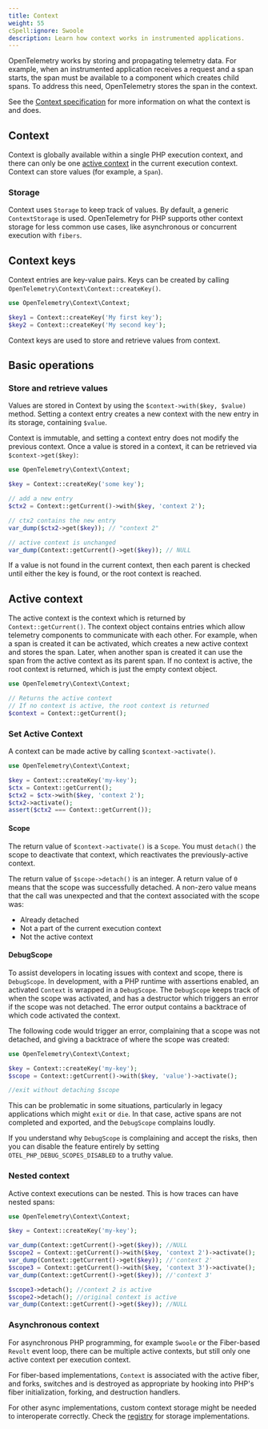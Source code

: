 ```yaml
---
title: Context
weight: 55
cSpell:ignore: Swoole
description: Learn how context works in instrumented applications.
---
```


OpenTelemetry works by storing and propagating telemetry data. For example, when
an instrumented application receives a request and a span starts, the span must
be available to a component which creates child spans. To address this need,
OpenTelemetry stores the span in the context.

See the [Context specification](/docs/specs/otel/context/) for more information
on what the context is and does.

## Context

Context is globally available within a single PHP execution context, and there
can only be one [active context](#active-context) in the current execution
context. Context can store values (for example, a `Span`).

### Storage

Context uses `Storage` to keep track of values. By default, a generic
`ContextStorage` is used. OpenTelemetry for PHP supports other context storage
for less common use cases, like asynchronous or concurrent execution with
`fibers`.

## Context keys

Context entries are key-value pairs. Keys can be created by calling
`OpenTelemetry\Context\Context::createKey()`.

```php
use OpenTelemetry\Context\Context;

$key1 = Context::createKey('My first key');
$key2 = Context::createKey('My second key');
```

Context keys are used to store and retrieve values from context.

## Basic operations

### Store and retrieve values

Values are stored in Context by using the `$context->with($key, $value)` method.
Setting a context entry creates a new context with the new entry in its storage,
containing `$value`.

Context is immutable, and setting a context entry does not modify the previous
context. Once a value is stored in a context, it can be retrieved via
`$context->get($key)`:

```php
use OpenTelemetry\Context\Context;

$key = Context::createKey('some key');

// add a new entry
$ctx2 = Context::getCurrent()->with($key, 'context 2');

// ctx2 contains the new entry
var_dump($ctx2->get($key)); // "context 2"

// active context is unchanged
var_dump(Context::getCurrent()->get($key)); // NULL
```

If a value is not found in the current context, then each parent is checked
until either the key is found, or the root context is reached.

## Active context

The active context is the context which is returned by `Context::getCurrent()`.
The context object contains entries which allow telemetry components to
communicate with each other. For example, when a span is created it can be
activated, which creates a new active context and stores the span. Later, when
another span is created it can use the span from the active context as its
parent span. If no context is active, the root context is returned, which is
just the empty context object.

```php
use OpenTelemetry\Context\Context;

// Returns the active context
// If no context is active, the root context is returned
$context = Context::getCurrent();
```

### Set Active Context

A context can be made active by calling `$context->activate()`.

```php
use OpenTelemetry\Context\Context;

$key = Context::createKey('my-key');
$ctx = Context::getCurrent();
$ctx2 = $ctx->with($key, 'context 2');
$ctx2->activate();
assert($ctx2 === Context::getCurrent());
```

#### Scope

The return value of `$context->activate()` is a `Scope`. You must `detach()` the
scope to deactivate that context, which reactivates the previously-active
context.

The return value of `$scope->detach()` is an integer. A return value of `0`
means that the scope was successfully detached. A non-zero value means that the
call was unexpected and that the context associated with the scope was:

- Already detached
- Not a part of the current execution context
- Not the active context

#### DebugScope

To assist developers in locating issues with context and scope, there is
`DebugScope`. In development, with a PHP runtime with assertions enabled, an
activated `Context` is wrapped in a `DebugScope`. The `DebugScope` keeps track
of when the scope was activated, and has a destructor which triggers an error if
the scope was not detached. The error output contains a backtrace of which code
activated the context.

The following code would trigger an error, complaining that a scope was not
detached, and giving a backtrace of where the scope was created:

```php
use OpenTelemetry\Context\Context;

$key = Context::createKey('my-key');
$scope = Context::getCurrent()->with($key, 'value')->activate();

//exit without detaching $scope
```

This can be problematic in some situations, particularly in legacy applications
which might `exit` or `die`. In that case, active spans are not completed and
exported, and the `DebugScope` complains loudly.

If you understand why `DebugScope` is complaining and accept the risks, then you
can disable the feature entirely by setting `OTEL_PHP_DEBUG_SCOPES_DISABLED` to
a truthy value.

### Nested context

Active context executions can be nested. This is how traces can have nested
spans:

```php
use OpenTelemetry\Context\Context;

$key = Context::createKey('my-key');

var_dump(Context::getCurrent()->get($key)); //NULL
$scope2 = Context::getCurrent()->with($key, 'context 2')->activate();
var_dump(Context::getCurrent()->get($key)); //'context 2'
$scope3 = Context::getCurrent()->with($key, 'context 3')->activate();
var_dump(Context::getCurrent()->get($key)); //'context 3'

$scope3->detach(); //context 2 is active
$scope2->detach(); //original context is active
var_dump(Context::getCurrent()->get($key)); //NULL
```

### Asynchronous context

For asynchronous PHP programming, for example `Swoole` or the Fiber-based
`Revolt` event loop, there can be multiple active contexts, but still only one
active context per execution context.

For fiber-based implementations, `Context` is associated with the active fiber,
and forks, switches and is destroyed as appropriate by hooking into PHP's fiber
initialization, forking, and destruction handlers.

For other async implementations, custom context storage might be needed to
interoperate correctly. Check the [registry](/ecosystem/registry/?language=php)
for storage implementations.
